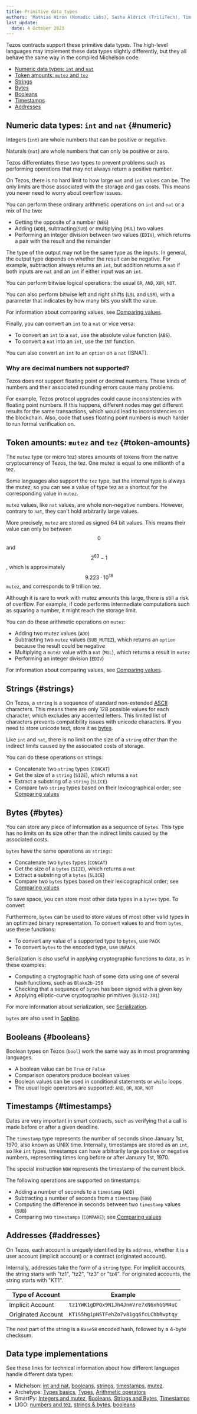 ```yaml
---
title: Primitive data types
authors: 'Mathias Hiron (Nomadic Labs), Sasha Aldrick (TriliTech), Tim McMackin (TriliTech)'
last_update:
  date: 4 October 2023
---
```


Tezos contracts support these primitive data types.
The high-level languages may implement these data types slightly differently, but they all behave the same way in the compiled Michelson code:

- [Numeric data types: `int` and `nat`](#numeric)
- [Token amounts: `mutez` and `tez`](#token-amounts)
- [Strings](#strings)
- [Bytes](#bytes)
- [Booleans](#booleans)
- [Timestamps](#timestamps)
- [Addresses](#addresses)

## Numeric data types: `int` and `nat` {#numeric}

Integers (`int`) are whole numbers that can be positive or negative.

Naturals (`nat`) are whole numbers that can only be positive or zero.

Tezos differentiates these two types to prevent problems such as performing operations that may not always return a positive number.

On Tezos, there is no hard limit to how large `nat` and `int` values can be.
The only limits are those associated with the storage and gas costs.
This means you never need to worry about overflow issues.

You can perform these ordinary arithmetic operations on `int` and `nat` or a mix of the two:

- Getting the opposite of a number (`NEG`)
- Adding (`ADD`), subtracting(`SUB`) or multiplying (`MUL`) two values
- Performing an integer division between two values (`EDIV`), which returns a pair with the result and the remainder

The type of the output may not be the same type as the inputs.
In general, the output type depends on whether the result can be negative.
For example, subtraction always returns an `int`, but addition returns a `nat` if both inputs are `nat` and an `int` if either input was an `int`.

You can perform bitwise logical operations: the usual `OR`, `AND`, `XOR`, `NOT`.

You can also perform bitwise left and right shifts (`LSL` and `LSR`), with a parameter that indicates by how many bits you shift the value.

For information about comparing values, see [Comparing values](../logic/comparing).

Finally, you can convert an `int` to a `nat` or vice versa:

- To convert an `int` to a `nat`, use the absolute value function (`ABS`).
- To convert a `nat` into an `int`, use the `INT` function.

You can also convert an `int` to an `option` on a `nat` (ISNAT).
<!-- TODO link to "options" -->

### Why are decimal numbers not supported?

Tezos does not support floating point or decimal numbers.
These kinds of numbers and their associated rounding errors cause many problems.

For example, Tezos protocol upgrades could cause inconsistencies with floating point numbers.
If this happens, different nodes may get different results for the same transactions, which would lead to inconsistencies on the blockchain.
Also, code that uses floating point numbers is much harder to run formal verification on.

## Token amounts: `mutez` and `tez` {#token-amounts}

The `mutez` type (or micro tez) stores amounts of tokens from the native cryptocurrency of Tezos, the tez.
One mutez is equal to one millionth of a tez.

Some languages also support the `tez` type, but the internal type is always the mutez, so you can see a value of type tez as a shortcut for the corresponding value in `mutez`.

`mutez` values, like `nat` values, are whole non-negative numbers.
However, contrary to `nat`, they can't hold arbitrarily large values.

More precisely, `mutez` are stored as signed 64 bit values.
This means their value can only be between $$0$$ and $$2^{63} - 1$$, which is approximately $$9.223 \cdot 10^{18}$$ `mutez`, and corresponds to 9 trillion tez.

Although it is rare to work with mutez amounts this large, there is still a risk of overflow.
For example, if code performs intermediate computations such as squaring a number, it might reach the storage limit.

You can do these arithmetic operations on `mutez`:

- Adding two mutez values (`ADD`)
- Subtracting two `mutez` values (`SUB_MUTEZ`), which returns an `option` because the result could be negative
- Multiplying a `mutez` value with a `nat` (`MUL`), which returns a result in `mutez`
- Performing an integer division (`EDIV`)

For information about comparing values, see [Comparing values](../logic/comparing).

## Strings {#strings}

On Tezos, a `string` is a sequence of standard non-extended [ASCII](https://en.wikipedia.org/wiki/ASCII) characters.
This means there are only 128 possible values for each character, which excludes any accented letters.
This limited list of characters prevents compatibility issues with unicode characters.
If you need to store unicode text, store it as [bytes](#bytes).

Like `int` and `nat`, there is no limit on the size of a `string` other than the indirect limits caused by the associated costs of storage.

You can do these operations on strings:

- Concatenate two `string` types (`CONCAT`)
- Get the size of a `string` (`SIZE`), which returns a `nat`
- Extract a substring of a `string` (`SLICE`)
- Compare two `string` types based on their lexicographical order; see [Comparing values](../logic/comparing)

## Bytes {#bytes}

You can store any piece of information as a sequence of `bytes`.
This type has no limits on its size other than the indirect limits caused by the associated costs.

`bytes` have the same operations as `strings`:

- Concatenate two `bytes` types (`CONCAT`)
- Get the size of a `bytes` (`SIZE`), which returns a `nat`
- Extract a substring of a `bytes` (`SLICE`)
- Compare two `bytes` types based on their lexicographical order; see [Comparing values](../logic/comparing)

To save space, you can store most other data types in a `bytes` type.
To convert

Furthermore, `bytes` can be used to store values of most other valid types in an optimized binary representation.
To convert values to and from `bytes`, use these functions:

- To convert any value of a supported type to `bytes`, use `PACK`
- To convert `bytes` to the encoded type, use `UNPACK`

Serialization is also useful in applying cryptographic functions to data, as in these examples:

- Computing a cryptographic hash of some data using one of several hash functions, such as `Blake2b-256`
- Checking that a sequence of `bytes` has been signed with a given key
- Applying elliptic-curve cryptographic primitives (`BLS12-381`)

For more information about serialization, see [Serialization](../serialization).

`bytes` are also used in [Sapling](../sapling).

## Booleans {#booleans}

Boolean types on Tezos (`bool`) work the same way as in most programming languages.

- A boolean value can be `True` or `False`
- Comparison operators produce boolean values
- Boolean values can be used in conditional statements or `while` loops
- The usual logic operators are supported: `AND`, `OR`, `XOR`, `NOT`

## Timestamps {#timestamps}

Dates are very important in smart contracts, such as verifying that a call is made before or after a given deadline.

The `timestamp` type represents the number of seconds since January 1st, 1970, also known as UNIX time.
Internally, timestamps are stored as an `int`, so like `int` types, timestamps can have arbitrarily large positive or negative numbers, representing times long before or after January 1st, 1970.

The special instruction `NOW` represents the timestamp of the current block.

The following operations are supported on timestamps:

- Adding a number of seconds to a `timestamp` (`ADD`)
- Subtracting a number of seconds from a `timestamp` (`SUB`)
- Computing the difference in seconds between two `timestamp` values (`SUB`)
- Comparing two `timestamps` (`COMPARE`); see [Comparing values](../logic/comparing)

## Addresses {#addresses}

On Tezos, each account is uniquely identified by its `address`, whether it is a user account (implicit account) or a contract (originated account).

Internally, addresses take the form of a `string` type.
For implicit accounts, the string starts with "tz1", "tz2", "tz3" or "tz4".
For originated accounts, the string starts with "KT1".

| Type of Account | Example |
| --- | --- |
| Implicit Account | `tz1YWK1gDPQx9N1Jh4JnmVre7xN6xhGGM4uC` |
| Originated Account | `KT1S5hgipNSTFehZo7v81gq6fcLChbRwptqy` |

The next part of the string is a `Base58` encoded hash, followed by a 4-byte checksum.

## Data type implementations

See these links for technical information about how different languages handle different data types:

- Michelson: [int and nat](https://tezos.gitlab.io/active/michelson.html#operations-on-integers-and-natural-numbers), [booleans](https://tezos.gitlab.io/active/michelson.html#operations-on-booleans), [strings](https://tezos.gitlab.io/active/michelson.html#operations-on-strings), [timestamps](https://tezos.gitlab.io/active/michelson.html#operations-on-timestamps), [mutez](https://tezos.gitlab.io/active/michelson.html#operations-on-mutez).
- Archetype: [Types basics](https://archetype-lang.org/docs/language-basics/types), [Types](https://archetype-lang.org/docs/reference/types), [Arithmetic operators](https://archetype-lang.org/docs/reference/expressions/operators/arithmetic)
- SmartPy: [Integers and mutez](https://smartpy.io/manual/syntax/integers-and-mutez), [Booleans](https://smartpy.io/manual/syntax/booleans), [Strings and Bytes](https://smartpy.io/manual/syntax/strings-and-bytes), [Timestamps](https://smartpy.io/manual/syntax/timestamps)
- LIGO: [numbers and tez](https://ligolang.org/docs/language-basics/math-numbers-tez), [strings & bytes](https://ligolang.org/docs/language-basics/strings-bytes), [booleans](https://ligolang.org/docs/language-basics/boolean-if-else)
